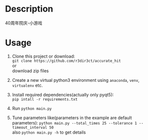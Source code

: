 # Description
40周年院庆-小游戏


# Usage

1. Clone this project or download:  
`git clone https://github.com/r3dir3ct/accurate_hit`  
or  
download zip files

2. Create a new virtual python3 environment using `anaconda`, `venv`, `virtualenv` etc.
3. Install required dependencies(actually only pyqt5):  
   `pip intall -r requirements.txt`
4. Run
    `python main.py`
5. Tune parameters like(parameters in the example are default parameters):
`python main.py --total_times 25 --tolerance 1 --timeout_interval 50`  
also `python main.py -h` to get details
